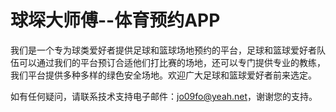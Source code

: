 # 球堔大师傅--体育预约APP

我们是一个专为球类爱好者提供足球和篮球场地预约的平台，足球和篮球爱好者队伍可以通过我们的平台预订合适他们打比赛的场地，还可以专门提供专业的教练，我们平台提供多种多样的绿色安全场地。欢迎广大足球和篮球爱好者前来选定。

如有任何疑问，请联系技术支持电子邮件：jo09fo@yeah.net，谢谢您的支持。

